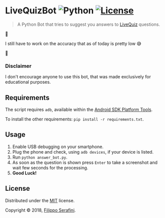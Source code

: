 # LiveQuizBot ![Python][python] [![License](https://img.shields.io/badge/License-MIT-red.svg?longCache=true&style=flat-square)](LICENSE)

> A Python Bot that tries to suggest you answers to [LiveQuiz](https://play.google.com/store/apps/details?id=com.bendingspoons.live.quiz) questions.

:construction:

I still have to work on the accuracy that as of today is pretty low :sweat_smile:

:construction:

### Disclaimer

I don't encourage anyone to use this bot, that was made exclusively for educational purposes.

## Requirements

The script requires `adb`, available within the [Android SDK Platform Tools](https://developer.android.com/studio/releases/platform-tools).

To install the other requirements: `pip install -r requirements.txt`.

## Usage

1. Enable USB debugging on your smartphone.
2. Plug the phone and check, using `adb devices`, if your device is listed.
3. Run `python answer_bot.py`.
4. As soon as the question is shown press `Enter` to take a screenshot and wait few seconds for the processing.
5. **Good Luck!**

## License

Distributed under the [MIT](LICENSE) license.

Copyright &copy; 2018, [Filippo Serafini](https://filipposerafini.github.io/).

[python]: https://img.shields.io/badge/python-3-blue.svg?longCache=true&style=flat-square
